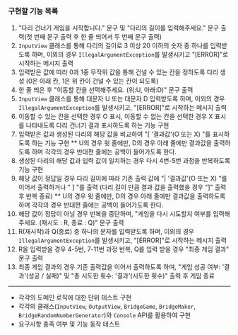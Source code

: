 ### 구현할 기능 목록

1. "다리 건너기 게임을 시작합니다." 문구 및 "다리의 길이를 입력해주세요." 문구 출력(첫 번째 문구 출력 후 한 줄 띄어서 두 번째 문구 출력)
2. `InputView` 클래스를 통해 다리의 길이로 3 이상 20 이하의 숫자 중 하나를 입력받도록 하며, 이외의 경우 `IllegalArgumentException`를 발생시키고 "[ERROR]"로 시작하는 메시지 출력
3. 입력받은 값에 따라 0과 1중 무작위 값을 통해 건널 수 있는 칸을 정하도록 다리 생성 (0은 아래 칸, 1은 위 칸이 건널 수 있는 칸이 되도록)
4. 한 줄 띄은 후 "이동할 칸을 선택해주세요. (위:U, 아래:D)" 문구 출력
5. `InputView` 클래스를 통해 대문자 U 또는 대문자 D 입력받도록 하며, 이외의 경우 `IllegalArgumentException`를 발생시키고, "[ERROR]"로 시작하는 메시지 출력
6. 이동할 수 있는 칸을 선택한 경우 O 표시, 이동할 수 없는 칸을 선택한 경우 X 표시를 나타내도록 다리 건너기 결과 표시하도록 하는 기능 구현
7. 입력받은 값과 생성된 다리의 해당 값을 비교하여 "[ '결과값'(O 또는 X) "를 표시하도록 하는 기능 구현
  ** U의 경우 윗 줄에만, D의 경우 아래 줄에만 결과값을 출력하도록 하며 각각의 경우 반대편 줄에는 공백이 들어가도록 한다.
8. 생성된 다리의 해당 값과 입력 값이 일치하는 경우 다시 4번-5번 과정을 반복하도록 기능 구현
9. 해당 값이 정답일 경우 다리 길이에 따라 기존 출력 값에 "| '결과값'(O 또는 X) "를 이어서 출력하거나 " ] "를 출력 (다리 길이 만큼 결과 값을 출력했을 경우 "]" 출력 후 반복 종료)
  ** U의 경우 윗 줄에만, D의 경우 아래 줄에만 결과값을 출력하도록 하며 각각의 경우 반대편 줄에는 공백이 들어가도록 한다.
10. 해당 값이 정답이 아닐 경우 반복을 중단하며, "게임을 다시 시도할지 여부를 입력해주세요. (재시도 : R, 종료 : Q)" 문구 출력
11. R(재시작)과 Q(종료) 중 하나의 문자를 입력받도록 하며, 이외의 경우 `IllegalArgumentException`를 발생시키고, "[ERROR]"로 시작하는 메시지 출력
12. R을 입력받을 경우 4-5번, 7-11번 과정 반복, Q를 입력 받을 경우 "최종 게임 결과" 문구 출력
13. 최종 게임 결과의 경우 기존 출력값을 이어서 출력하도록 하며, "게임 성공 여부: '결과'(성공 / 실패)" 및 "총 시도한 횟수: '결과'(시도한 횟수)" 출력 후 게임 종료

---
+ 각각의 도메인 로직에 대한 단위 테스트 구현
+ 각각의 클래스(`InputView`, `OutputView`, `BridgeGame`, `BridgeMaker`, `BridgeRandomNumberGenerator`)와 `Console` API를 활용하여 구현
+ 요구사항 충족 여부 및 기능 동작 테스트
